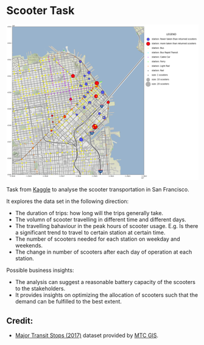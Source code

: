 # Scooter Task

![Screenshot](screenshot.png)

Task from [Kaggle](https://www.kaggle.com/benhamner/sf-bay-area-bike-share) to analyse the scooter transportation in San Francisco.

It explores the data set in the following direction:
* The duration of trips: how long will the trips generally take.
* The volumn of scooter travelling in different time and different days.
* The travelling bahaviour in the peak hours of scooter usage. E.g. Is there a significant trend to travel to certain station at certain time.
* The number of scooters needed for each station on weekday and weekends.
* The change in number of scooters after each day of operation at each station.

Possible business insights:
* The analysis can suggest a reasonable battery capacity of the scooters to the stakeholders.
* It provides insights on optimizing the allocation of scooters such that the demand can be fulfilled to the best extent. 

## Credit:
* [Major Transit Stops (2017)](http://opendata.mtc.ca.gov/datasets/major-transit-stops-2017) dataset provided by [MTC GIS](http://gis.mtc.ca.gov/home/#we-are-mtc).

